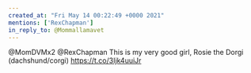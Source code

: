 ```yaml
---
created_at: "Fri May 14 00:22:49 +0000 2021"
mentions: ['RexChapman']
in_reply_to: @Mommallamavet
---
```


@MomDVMx2 @RexChapman This is my very good girl, Rosie the Dorgi (dachshund/corgi) https://t.co/3Ijk4uuiJr